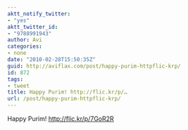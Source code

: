 ```yaml
---
aktt_notify_twitter:
- "yes"
aktt_twitter_id:
- "9788991943"
author: Avi
categories:
- none
date: "2010-02-28T15:50:35Z"
guid: http://aviflax.com/post/happy-purim-httpflic-krp/
id: 872
tags:
- tweet
title: Happy Purim! http://flic.kr/p/…
url: /post/happy-purim-httpflic-krp/
---
```

Happy Purim! <a href="http://flic.kr/p/7GoR2R" rel="nofollow">http://flic.kr/p/7GoR2R</a>